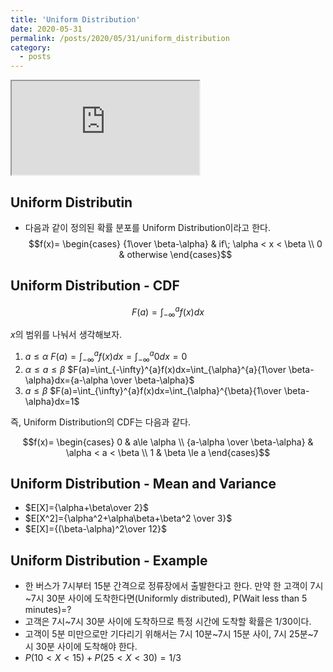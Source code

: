 ```yaml
---
title: 'Uniform Distribution'
date: 2020-05-31
permalink: /posts/2020/05/31/uniform_distribution
category:
  - posts
---
```


<iframe src="https://www.youtube.com/embed/6xonZUbFSZ8"> </iframe>  

## Uniform Distributin
- 다음과 같이 정의된 확률 분포를 Uniform Distribution이라고 한다.
$$f(x)=
\begin{cases}
{1\over \beta-\alpha} & if\; \alpha < x < \beta \\
0 & otherwise
\end{cases}$$

## Uniform Distribution - CDF
$$F(a)=\int_{-\infty}^{a}f(x)dx$$

$x$의 범위를 나눠서 생각해보자.

1. $a\le\alpha$
$F(a)=\int_{-\infty}^{a}f(x)dx=\int_{-\infty}^{a}0dx=0$
2. $\alpha\le a\le\beta$
$F(a)=\int_{-\infty}^{a}f(x)dx=\int_{\alpha}^{a}{1\over \beta-\alpha}dx={a-\alpha \over \beta-\alpha}$
3. $a\le\beta$
$F(a)=\int_{\infty}^{a}f(x)dx=\int_{\alpha}^{\beta}{1\over \beta-\alpha}dx=1$

즉, Uniform Distribution의 CDF는 다음과 같다.

$$f(x)=
\begin{cases}
0 & a\le \alpha \\
{a-\alpha \over \beta-\alpha} & \alpha < a < \beta \\
1 & \beta \le a
\end{cases}$$

## Uniform Distribution - Mean and Variance
- $E[X]={\alpha+\beta\over 2}$
- $E[X^2]={\alpha^2+\alpha\beta+\beta^2 \over 3}$
- $E[X]={(\beta-\alpha)^2\over 12}$

## Uniform Distribution - Example
- 한 버스가 7시부터 15분 간격으로 정류장에서 출발한다고 한다. 만약 한 고객이 7시~7시 30분 사이에 도착한다면(Uniformly distributed), P(Wait less than 5 minutes)=?
- 고객은 7시~7시 30분 사이에 도착하므로 특정 시간에 도착할 확률은 1/30이다.
- 고객이 5분 미만으로만 기다리기 위해서는 7시 10분~7시 15분 사이, 7시 25분~7시 30분 사이에 도착해야 한다.
- $P(10<X<15)+P(25<X<30)=1/3$